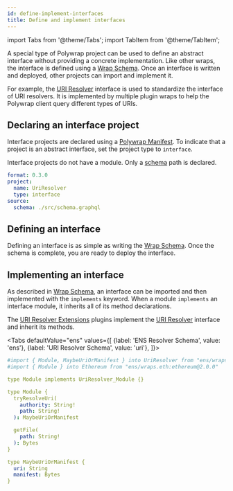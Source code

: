 ```yaml
---
id: define-implement-interfaces
title: Define and implement interfaces
---
```


import Tabs from '@theme/Tabs';
import TabItem from '@theme/TabItem';

A special type of Polywrap project can be used to define an abstract interface without providing a concrete implementation.
Like other wraps, the interface is defined using a [Wrap Schema](/concepts/wrap-schema).
Once an interface is written and deployed, other projects can import and implement it.

For example, the [URI Resolver](https://github.com/polywrap/monorepo/tree/origin-0.10/packages/interfaces/uri-resolver) 
interface is used to standardize the interface of URI resolvers. 
It is implemented by multiple plugin wraps to help the Polywrap client query different types of URIs.

## Declaring an interface project

Interface projects are declared using a [Polywrap Manifest](/tutorials/create-wraps/part-two/polywrap-manifest).
To indicate that a project is an abstract interface, set the project type to `interface`.

Interface projects do not have a module. Only a [schema](/concepts/wrap-schema) path is declared.

```yaml
format: 0.3.0
project:
  name: UriResolver
  type: interface
source:
  schema: ./src/schema.graphql
```

## Defining an interface

Defining an interface is as simple as writing the [Wrap Schema](/concepts/wrap-schema). 
Once the schema is complete, you are ready to deploy the interface.

## Implementing an interface

As described in [Wrap Schema](/concepts/wrap-schema#interfaces), 
an interface can be imported and then implemented with the `implements` keyword. 
When a module `implements` an interface module, it inherits all of its method declarations.

The [URI Resolver Extensions](https://github.com/polywrap/uri-resolver-extensions/tree/master/implementations) plugins
implement the [URI Resolver](https://github.com/polywrap/uri-resolver-extensions/blob/master/interface/resources/README.md) interface
and inherit its methods.

<Tabs
defaultValue="ens"
values={[
{label: 'ENS Resolver Schema', value: 'ens'},
{label: 'URI Resolver Schema', value: 'uri'},
]}>
<TabItem value="ens">

```yaml
#import { Module, MaybeUriOrManifest } into UriResolver from "ens/wraps.eth:uri-resolver-ext@1.1.0"
#import { Module } into Ethereum from "ens/wraps.eth:ethereum@2.0.0"

type Module implements UriResolver_Module {}
```

</TabItem>
<TabItem value="uri">

```yaml
type Module {
  tryResolveUri(
    authority: String!
    path: String!
  ): MaybeUriOrManifest

  getFile(
    path: String!
  ): Bytes
}

type MaybeUriOrManifest {
  uri: String
  manifest: Bytes
}
```

</TabItem>
</Tabs>
